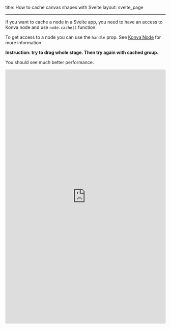 title: How to cache canvas shapes with Svelte
layout: svelte_page

---

If you want to cache a node in a Svelte app, you need to have an access to Konva node and use `node.cache()` function.

To get access to a node you can use the `handle` prop. See [Konva Node](/docs/svelte/Konva_Node.html) for more information.

**Instruction: try to drag whole stage. Then try again with cached group.**

You should see much better performance.

<iframe src="https://codesandbox.io/p/sandbox/github/konvajs/site/tree/master/svelte-demos/cache?file=/src/App.svelte" style="width:100%; height:800px; border:0; border-radius: 4px; overflow:hidden;" sandbox="allow-modals allow-forms allow-popups allow-scripts allow-same-origin"></iframe>
